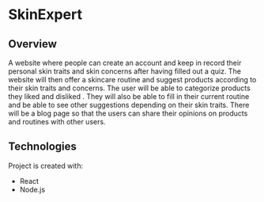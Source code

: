 # SkinExpert

## Overview

 A website where people can create an account and keep in record their  personal skin traits and skin concerns after having filled out a quiz. The website will then offer a skincare routine and suggest products according to their skin traits and concerns. The user will be able to categorize products they liked and disliked . They will also be able to fill in their current routine and be able to see other suggestions depending on their skin traits. There will be a blog page so that the users  can share their opinions on products and routines with other users.

## Technologies
Project is created with:
* React
* Node.js
